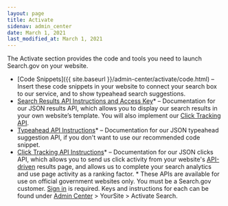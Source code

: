 ```yaml
---
layout: page
title: Activate
sidenav: admin_center
date: March 1, 2021
last_modified_at: March 1, 2021
---
```


<i class="icon-code"></i> The Activate section provides the code and tools you need to launch Search.gov on your website.

* [Code Snippets]({{ site.baseurl }}/admin-center/activate/code.html) &ndash; Insert these code snippets in your website to connect your search box to our service, and to show typeahead search suggestions.
* [Search Results API Instructions and Access Key](https://open.gsa.gov/api/searchgov-results/)\* &ndash; Documentation for our JSON results API, which allows you to display our search results in your own website’s template. You will also implement our [Click Tracking API](https://open.gsa.gov/api/searchgov-clicks/).
* [Typeahead API Instructions](https://open.gsa.gov/api/searchgov-suggestions/)\* &ndash; Documentation for our JSON typeahead suggestion API, if you don't want to use our recommended code snippet.
* [Click Tracking API Instructions](https://open.gsa.gov/api/searchgov-clicks/)\* &ndash; Documentation for our JSON clicks API, which allows you to send us click activity from your website's [API-driven](https://open.gsa.gov/api/searchgov-results/) results page, and allows us to complete your search analytics and use page activity as a ranking factor.
\* These APIs are available for use on official government websites only. You must be a Search.gov customer. [Sign in](https://search.usa.gov/sites) is required. Keys and instructions for each can be found under [Admin Center](https://search.usa.gov/sites) > YourSite > Activate Search.